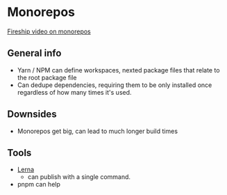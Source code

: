 # Monorepos

[Fireship video on monorepos](https://www.youtube.com/watch?v=9iU_IE6vnJ8)

## General info

- Yarn / NPM can define workspaces, nexted package files that relate to the root package file
- Can dedupe dependencies, requiring them to be only installed once regardless of how many times it's used.

## Downsides

- Monorepos get big, can lead to much longer build times

## Tools

- [Lerna](https://lerna.js.org/)
  - can publish with a single command.
- pnpm can help